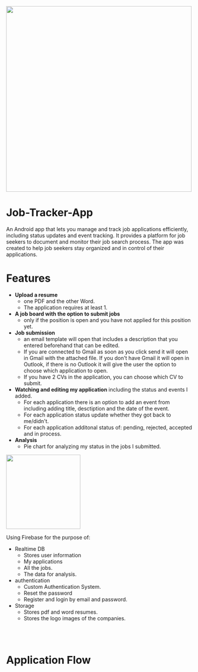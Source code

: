 <img src="https://github.com/user-attachments/assets/d755b9dd-e2b5-4566-90d9-c49247aea281" width="500"/>


# Job-Tracker-App
An Android app that lets you manage and track job applications efficiently, including status updates and event tracking. It provides a platform for job seekers to document and monitor their job search process. The app was created to help job seekers stay organized and in control of their applications.

#  Features
* **Upload a resume**
  - one PDF and the other Word.
  - The application requires at least 1.
* **A job board with the option to submit jobs**
  - only if the position is open and you have not applied for this position yet.
* **Job submission**
  - an email template will open that includes a description that you entered beforehand that can be edited.
  - If you are connected to Gmail as soon as you click send it will open in Gmail with the attached file. If you don't have Gmail it will open in Outlook, if there is no Outlook it will give the user the option to choose which application to open.
  - If you have 2 CVs in the application, you can choose which CV to submit.
* **Watching and editing my application** including the status and events I added.
  - For each application there is an option to add an event from including adding title, desctiption and the date of the event.
  - For each application status update whether they got back to me/didn't.
  - For each application additonal status of: pending, rejected, accepted and in process.
* **Analysis**
  - Pie chart for analyzing my status in the jobs I submitted.

<img src="https://github.com/user-attachments/assets/092243ac-3a55-4364-9601-cd40852de533" width="200"/>

Using Firebase for the purpose of:
* Realtime DB
  - Stores user information
  - My applications
  - All the jobs.
  - The data for analysis.
* authentication
  - Custom Authentication System.
  - Reset the password
  - Register and login by email and password.
* Storage
  - Stores pdf and word resumes.
  - Stores the logo images of the companies.

<br></br>

# Application Flow

